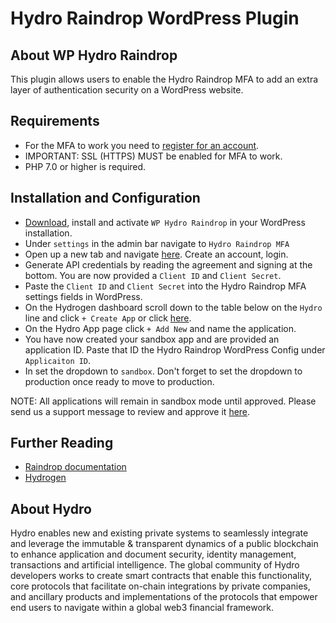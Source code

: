 # Hydro Raindrop WordPress Plugin

## About WP Hydro Raindrop
This plugin allows users to enable the Hydro Raindrop MFA to add an extra layer of authentication security on a WordPress website.

## Requirements
* For the MFA to work you need to [register for an account](https://www.hydrogenplatform.com).
* IMPORTANT: SSL (HTTPS) MUST be enabled for MFA to work.
* PHP 7.0 or higher is required.

## Installation and Configuration

* [Download](https://wordpress.org/plugins/wp-hydro-raindrop/), install and activate `WP Hydro Raindrop` in your WordPress installation.
* Under `settings` in the admin bar navigate to `Hydro Raindrop MFA`
* Open up a new tab and navigate [here](https://www.hydrogenplatform.com). Create an account, login.
* Generate API credentials by reading the agreement and signing at the bottom. You are now provided a `Client ID` and `Client Secret`.
* Paste the `Client ID` and `Client Secret` into the Hydro Raindrop MFA settings fields in WordPress.
* On the Hydrogen dashboard scroll down to the table below on the `Hydro` line and click `+ Create App` or click [here](https://www.hydrogenplatform.com/account/hydro-app).
* On the Hydro App page click `+ Add New` and name the application.
* You have now created your sandbox app and are provided an application ID. Paste that ID the Hydro Raindrop WordPress Config under `Applicaiton ID`.
* In set the dropdown to `sandbox`. Don't forget to set the dropdown to production once ready to move to production.

NOTE: All applications will remain in sandbox mode until approved. Please send us a support message to review and approve it [here](https://www.hydrogenplatform.com/account/support).

## Further Reading
* [Raindrop documentation](https://www.hydrogenplatform.com/docs/hydro/v1/#Raindrop)
* [Hydrogen](https://www.hydrogenplatform.com)

## About Hydro
Hydro enables new and existing private systems to seamlessly integrate and leverage the immutable & transparent dynamics of a public blockchain to enhance application and document security, identity management, transactions and artificial intelligence. The global community of Hydro developers works to create smart contracts that enable this functionality, core protocols that facilitate on-chain integrations by private companies, and ancillary products and implementations of the protocols that empower end users to navigate within a global web3 financial framework.